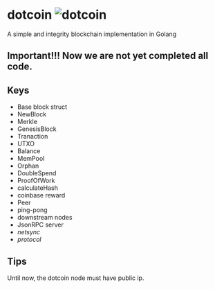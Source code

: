 # dotcoin ![dotcoin](https://github.com/michain/dotcoin/blob/master/server/html/img/dotcoin_64.png)
A simple and integrity blockchain implementation in Golang

## Important!!! Now we are not yet completed all code.

## Keys
* Base block struct
* NewBlock 
* Merkle 
* GenesisBlock
* Tranaction 
* UTXO 
* Balance
* MemPool
* Orphan 
* DoubleSpend
* ProofOfWork 
* calculateHash
* coinbase reward
* Peer
* ping-pong
* downstream nodes
* JsonRPC server
* *netsync*
* *protocol*

## Tips
Until now, the dotcoin node must have public ip.
